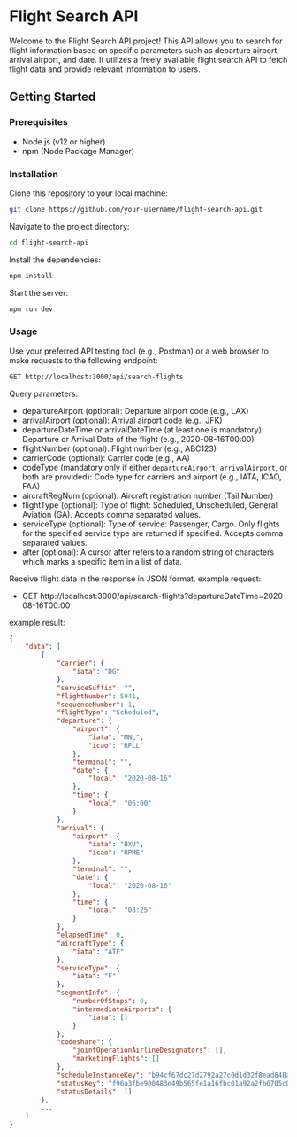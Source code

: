 # Flight Search API

Welcome to the Flight Search API project! This API allows you to search for flight information based on specific parameters such as departure airport, arrival airport, and date. It utilizes a freely available flight search API to fetch flight data and provide relevant information to users.

## Getting Started

### Prerequisites

- Node.js (v12 or higher)
- npm (Node Package Manager)

### Installation

Clone this repository to your local machine:

```bash
git clone https://github.com/your-username/flight-search-api.git
```

Navigate to the project directory:

```bash
cd flight-search-api
```

Install the dependencies:

```bash
npm install
```

Start the server:

```bash
npm run dev
```

### Usage

Use your preferred API testing tool (e.g., Postman) or a web browser to make requests to the following endpoint:

```bash
GET http://localhost:3000/api/search-flights
```

Query parameters:

- departureAirport (optional): Departure airport code (e.g., LAX)
- arrivalAirport (optional): Arrival airport code (e.g., JFK)
- departureDateTime or arrivalDateTime (at least one is mandatory): Departure or Arrival Date of the flight (e.g., 2020-08-16T00:00)
- flightNumber (optional): Flight number (e.g., ABC123)
- carrierCode (optional): Carrier code (e.g., AA)
- codeType (mandatory only if either `departureAirport`, `arrivalAirport`, or both are provided): Code type for carriers and airport (e.g., IATA, ICAO, FAA)
- aircraftRegNum (optional): Aircraft registration number (Tail Number)
- flightType (optional): Type of flight: Scheduled, Unscheduled, General Aviation (GA). Accepts comma separated values.
- serviceType (optional): Type of service: Passenger, Cargo. Only flights for the specified service type are returned if specified. Accepts comma separated values.
- after (optional): A cursor after refers to a random string of characters which marks a specific item in a list of data.

Receive flight data in the response in JSON format.
example request:
- GET http://localhost:3000/api/search-flights?departureDateTime=2020-08-16T00:00

example result:
```json
{
    "data": [
        {
            "carrier": {
                "iata": "DG"
            },
            "serviceSuffix": "",
            "flightNumber": 5941,
            "sequenceNumber": 1,
            "flightType": "Scheduled",
            "departure": {
                "airport": {
                    "iata": "MNL",
                    "icao": "RPLL"
                },
                "terminal": "",
                "date": {
                    "local": "2020-08-16"
                },
                "time": {
                    "local": "06:00"
                }
            },
            "arrival": {
                "airport": {
                    "iata": "BXU",
                    "icao": "RPME"
                },
                "terminal": "",
                "date": {
                    "local": "2020-08-16"
                },
                "time": {
                    "local": "08:25"
                }
            },
            "elapsedTime": 0,
            "aircraftType": {
                "iata": "ATF"
            },
            "serviceType": {
                "iata": "F"
            },
            "segmentInfo": {
                "numberOfStops": 0,
                "intermediateAirports": {
                    "iata": []
                }
            },
            "codeshare": {
                "jointOperationAirlineDesignators": [],
                "marketingFlights": []
            },
            "scheduleInstanceKey": "b94cf67dc27d2792a27c0d1d32f8ead848a7736b9a073a9c5c7d0963106e5cfb",
            "statusKey": "f96a3fbe900483e49b565fe1a16fbc01a92a2fb6705c0f314231ba13fda43d7c",
            "statusDetails": []
        },
        ...
    ]
}
```


